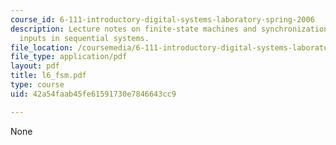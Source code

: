 ```yaml
---
course_id: 6-111-introductory-digital-systems-laboratory-spring-2006
description: Lecture notes on finite-state machines and synchronization, and asynchronous
  inputs in sequential systems.
file_location: /coursemedia/6-111-introductory-digital-systems-laboratory-spring-2006/42a54faab45fe61591730e7846643cc9_l6_fsm.pdf
file_type: application/pdf
layout: pdf
title: l6_fsm.pdf
type: course
uid: 42a54faab45fe61591730e7846643cc9

---
```

None